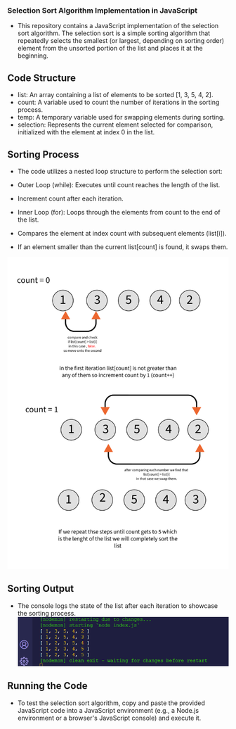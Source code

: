 ### Selection Sort Algorithm Implementation in JavaScript
- This repository contains a JavaScript implementation of the selection sort algorithm. The selection sort is a simple sorting algorithm that repeatedly selects the smallest (or largest, depending on sorting order) element from the unsorted portion of the list and places it at the beginning.


## Code Structure
- list: An array containing a list of elements to be sorted [1, 3, 5, 4, 2].
- count: A variable used to count the number of iterations in the sorting process.
- temp: A temporary variable used for swapping elements during sorting.
- selection: Represents the current element selected for comparison, initialized with the element at index 0 in the list.


## Sorting Process
- The code utilizes a nested loop structure to perform the selection sort:
- Outer Loop (while): Executes until count reaches the length of the list.

- Increment count after each iteration.
- Inner Loop (for): Loops through the elements from count to the end of the list.

- Compares the element at index count with subsequent elements (list[i]).
- If an element smaller than the current list[count] is found, it swaps them.

![Image for explanation](Untitled-1.png)



## Sorting Output
- The console logs the state of the list after each iteration to showcase the sorting process.
![Console Output](image.png)


## Running the Code
- To test the selection sort algorithm, copy and paste the provided JavaScript code into a JavaScript environment (e.g., a Node.js environment or a browser's JavaScript console) and execute it.

